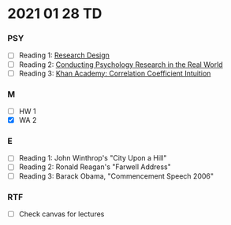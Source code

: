 # 2021 01 28 TD

### PSY
- [ ] Reading 1: [Research Design](http://nobaproject.com/modules/research-designs)
- [ ] Reading 2: [Conducting Psychology Research in the Real World](http://nobaproject.com/modules/conducting-psychology-research-in-the-real-world)
- [ ] Reading 3: [Khan Academy: Correlation Coefficient Intuition](https://www.khanacademy.org/math/probability/scatterplots-a1/creating-interpreting-scatterplots/v/correlation-coefficient-intuition-examples)

### M
- [ ] HW 1
- [x] WA 2

### E
- [ ] Reading 1: John Winthrop's "City Upon a Hill"
- [ ] Reading 2: Ronald Reagan's "Farwell Address"
- [ ] Reading 3: Barack Obama, "Commencement Speech 2006"

### RTF
- [ ] Check canvas for lectures
